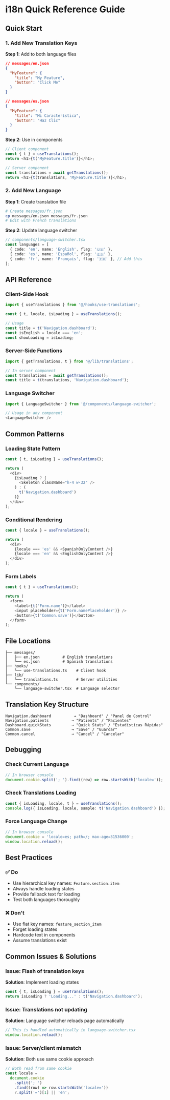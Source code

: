 # i18n Quick Reference Guide

## Quick Start

### 1. Add New Translation Keys

**Step 1**: Add to both language files

```json
// messages/en.json
{
  "MyFeature": {
    "title": "My Feature",
    "button": "Click Me"
  }
}

// messages/es.json
{
  "MyFeature": {
    "title": "Mi Característica",
    "button": "Haz Clic"
  }
}
```

**Step 2**: Use in components

```typescript
// Client component
const { t } = useTranslations();
return <h1>{t('MyFeature.title')}</h1>;

// Server component
const translations = await getTranslations();
return <h1>{t(translations, 'MyFeature.title')}</h1>;
```

### 2. Add New Language

**Step 1**: Create translation file

```bash
# Create messages/fr.json
cp messages/en.json messages/fr.json
# Edit with French translations
```

**Step 2**: Update language switcher

```typescript
// components/language-switcher.tsx
const languages = [
  { code: 'en', name: 'English', flag: '🇺🇸' },
  { code: 'es', name: 'Español', flag: '🇪🇸' },
  { code: 'fr', name: 'Français', flag: '🇫🇷' }, // Add this
];
```

## API Reference

### Client-Side Hook

```typescript
import { useTranslations } from '@/hooks/use-translations';

const { t, locale, isLoading } = useTranslations();

// Usage
const title = t('Navigation.dashboard');
const isEnglish = locale === 'en';
const showLoading = isLoading;
```

### Server-Side Functions

```typescript
import { getTranslations, t } from '@/lib/translations';

// In server component
const translations = await getTranslations();
const title = t(translations, 'Navigation.dashboard');
```

### Language Switcher

```typescript
import { LanguageSwitcher } from '@/components/language-switcher';

// Usage in any component
<LanguageSwitcher />
```

## Common Patterns

### Loading State Pattern

```typescript
const { t, isLoading } = useTranslations();

return (
  <div>
    {isLoading ? (
      <Skeleton className="h-4 w-32" />
    ) : (
      t('Navigation.dashboard')
    )}
  </div>
);
```

### Conditional Rendering

```typescript
const { locale } = useTranslations();

return (
  <div>
    {locale === 'es' && <SpanishOnlyContent />}
    {locale === 'en' && <EnglishOnlyContent />}
  </div>
);
```

### Form Labels

```typescript
const { t } = useTranslations();

return (
  <form>
    <label>{t('Form.name')}</label>
    <input placeholder={t('Form.namePlaceholder')} />
    <button>{t('Common.save')}</button>
  </form>
);
```

## File Locations

```
├── messages/
│   ├── en.json          # English translations
│   └── es.json          # Spanish translations
├── hooks/
│   └── use-translations.ts    # Client hook
├── lib/
│   └── translations.ts        # Server utilities
└── components/
    └── language-switcher.tsx  # Language selector
```

## Translation Key Structure

```
Navigation.dashboard          → "Dashboard" / "Panel de Control"
Navigation.patients          → "Patients" / "Pacientes"
Dashboard.quickStats         → "Quick Stats" / "Estadísticas Rápidas"
Common.save                  → "Save" / "Guardar"
Common.cancel                → "Cancel" / "Cancelar"
```

## Debugging

### Check Current Language

```javascript
// In browser console
document.cookie.split('; ').find((row) => row.startsWith('locale='));
```

### Check Translations Loading

```typescript
const { isLoading, locale, t } = useTranslations();
console.log({ isLoading, locale, sample: t('Navigation.dashboard') });
```

### Force Language Change

```javascript
// In browser console
document.cookie = 'locale=es; path=/; max-age=31536000';
window.location.reload();
```

## Best Practices

### ✅ Do

- Use hierarchical key names: `Feature.section.item`
- Always handle loading states
- Provide fallback text for loading
- Test both languages thoroughly

### ❌ Don't

- Use flat key names: `feature_section_item`
- Forget loading states
- Hardcode text in components
- Assume translations exist

## Common Issues & Solutions

### Issue: Flash of translation keys

**Solution**: Implement loading states

```typescript
const { t, isLoading } = useTranslations();
return isLoading ? 'Loading...' : t('Navigation.dashboard');
```

### Issue: Translations not updating

**Solution**: Language switcher reloads page automatically

```typescript
// This is handled automatically in language-switcher.tsx
window.location.reload();
```

### Issue: Server/client mismatch

**Solution**: Both use same cookie approach

```typescript
// Both read from same cookie
const locale =
  document.cookie
    .split('; ')
    .find((row) => row.startsWith('locale='))
    ?.split('=')[1] || 'en';
```

